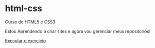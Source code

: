# html-css
 Curso de HTML5 e CSS3

 Estou Aprendendo a criar sites e agora vou gerenciar meus repositorios!

<a href="https://renanchavesferreira.github.io/html-css/exercicios/ex001/index.html">Executar o exercicio</a>